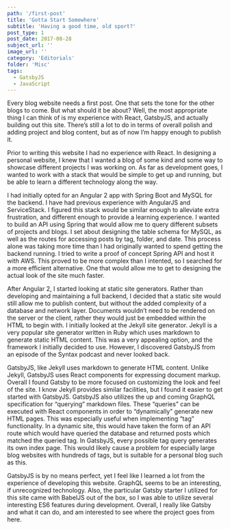 ```yaml
---
path: '/first-post'
title: 'Gotta Start Somewhere'
subtitle: 'Having a good time, old sport?'
post_type: 1
post_date: 2017-08-28
subject_url: ''
image_url: ''
category: 'Editorials'
folder: 'Misc'
tags:
  - GatsbyJS
  - JavaScript
---
```


Every blog website needs a first post. One that sets the tone for the other blogs to come. But what should it be about? Well, the most appropriate thing I can think of is my experience with React, GatsbyJS, and actually building out this site. There’s still a lot to do in terms of overall polish and adding project and blog content, but as of now I’m happy enough to publish it.

Prior to writing this website I had no experience with React. In designing a personal website, I knew that I wanted a blog of some kind and some way to showcase different projects I was working on. As far as development goes, I wanted to work with a stack that would be simple to get up and running, but be able to learn a different technology along the way.

I had initially opted for an Angular 2 app with Spring Boot and MySQL for the backend. I have had previous experience with AngularJS and ServiceStack. I figured this stack would be similar enough to alleviate extra frustration, and different enough to provide a learning experience. I wanted to build an API using Spring that would allow me to query different subsets of projects and blogs. I set about designing the table schema for MySQL, as well as the routes for accessing posts by tag, folder, and date. This process alone was taking more time than I had originally wanted to spend getting the backend running. I tried to write a proof of concept Spring API and host it with AWS. This proved to be more complex than I intented, so I searched for a more efficient alternative. One that would allow me to get to designing the actual look of the site much faster.

After Angular 2, I started looking at static site generators. Rather than developing and maintaining a full backend, I decided that a static site would still allow me to publish content, but without the added complexity of a database and network layer. Documents wouldn’t need to be rendered on the server or the client, rather they would just be embedded within the HTML to begin with. I initially looked at the Jekyll site generator. Jekyll is a very popular site generator written in Ruby which uses markdown to generate static HTML content. This was a very appealing option, and the framework I initially decided to use. However, I discovered GatsbyJS from an episode of the Syntax podcast and never looked back.

GatsbyJS, like Jekyll uses markdown to generate HTML content. Unlike Jekyll, GatsbyJS uses React components for expressing document markup. Overall I found Gatsby to be more focused on customizing the look and feel of the site. I know Jekyll provides similar facilities, but I found it easier to get started with GatsbyJS. GatsbyJS also utilizes the up and coming GraphQL specification for “querying” markdown files. These “queries” can be executed with React components in order to “dynamically” generate new HTML pages. This was especially useful when implementing “tag” functionality. In a dynamic site, this would have taken the form of an API route which would have queried the database and returned posts which matched the queried tag. In GatsbyJS, every possible tag query generates its own index page. This would likely cause a problem for especially large blog websites with hundreds of tags, but is suitable for a personal blog such as this.

GatsbyJS is by no means perfect, yet I feel like I learned a lot from the experience of developing this website. GraphQL seems to be an interesting, if unrecognized technology. Also, the particular Gatsby starter I utilized for this site came with BabelJS out of the box, so I was able to utilize several interesting ES6 features during development. Overall, I really like Gatsby and what it can do, and am interested to see where the project goes from here.
